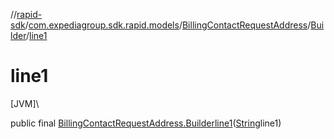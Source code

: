 //[rapid-sdk](../../../../index.md)/[com.expediagroup.sdk.rapid.models](../../index.md)/[BillingContactRequestAddress](../index.md)/[Builder](index.md)/[line1](line1.md)

# line1

[JVM]\

public final [BillingContactRequestAddress.Builder](index.md)[line1](line1.md)([String](https://docs.oracle.com/javase/8/docs/api/java/lang/String.html)line1)
